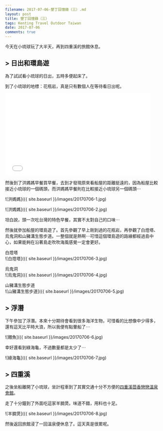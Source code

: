 ```yaml
---
filename: 2017-07-06-墾丁回憶錄（三）.md
layout: post
title: 墾丁回憶錄（三）
tags: Kenting Travel Outdoor Taiwan
date: 2017-07-06
comments: true
---
```


今天在小琉球玩了大半天，再到四重溪的旅館休息。

## > 日出和環島遊

為了試試看小琉球的日出，五時多便起床了。

到了小琉球的地標：花瓶岩，真是只有數個人在等待看日出呢。

<iframe width="480" height="270" src="{{ side.baseurl }}/images/20170706-1.MOV" volume="0" frameborder="0"> </iframe>

然後到了洪媽媽早餐買早餐，去到才發現原來看船屋的距離挺遠的，因為船屋比較接近小琉球的一個碼頭，而洪媽媽早餐則在比較接近小琉球另一個碼頭⋯

![洪媽媽]({{ site.baseurl }}/images/20170706-1.jpg)

![洪媽媽]({{ site.baseurl }}/images/20170706-2.jpg)

坦白說，頭一次吃台灣的特色早餐，其實不太對自己的口味⋯

然後就參加船屋的環島遊了。首先參觀了早上剛到過的花瓶岩，再參觀了白燈塔、烏鬼洞和山豬溝生態步道。一整個就是熱啊⋯可惜這個環島遊的路線都經過島中心，如果能夠在沿著島走吹吹海風感覺一定會更好。

白燈塔  
![白燈塔]({{ site.baseurl }}/images/20170706-3.jpg)

烏鬼洞  
![烏鬼洞]({{ site.baseurl }}/images/20170706-4.jpg)

山豬溝生態步道  
![山豬溝生態步道]({{ site.baseurl }}/images/20170706-5.jpg)

## > 浮潛

下午參加了浮潛。本來十分期待會看到很多海洋生物，可惜看的比想像中少得多，還有這天比平時大浪，所以我便有點暈船了⋯

![餵魚]({{ site.baseurl }}/images/20170706-6.jpg)

幸好還看到綠海龜，不過數量都是太少了⋯

![綠海龜]({{ site.baseurl }}/images/20170706-7.jpg)

## > 四重溪

之後坐船離開了小琉球，坐計程車到了其實交通十分不方便的[四重溪茴香戀戀溫泉會館](http://www.fennel.com.tw)。

走了十分鐘到了外面吃這家羊腩煲。味道不錯，用料也十足。

![羊腩煲]({{ site.baseurl }}/images/20170706-8.jpg)

然後返回旅館浸了一回溫泉便休息了。這天真是很累呢。